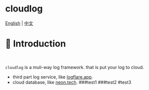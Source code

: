 # cloudlog
[English](READMEmd) | [中文](README_ZH.md)
# 📖 Introduction
<br />

`cloudlog` is a muli-way log framework. that is put your log to cloud.

- third part log service, like [logflare.app](https://logflare.app).
- cloud database, like [neon.tech](https://neon.tech).
###test1
###test2
#test3

